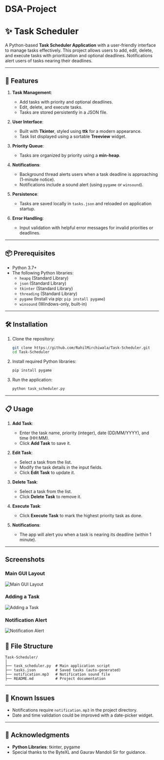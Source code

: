 # DSA-Project


# ✨ Task Scheduler

A Python-based **Task Scheduler Application** with a user-friendly interface to manage tasks effectively. This project allows users to add, edit, delete, and execute tasks with prioritization and optional deadlines. Notifications alert users of tasks nearing their deadlines.

---

## 🚀 Features

1. **Task Management**:
   - Add tasks with priority and optional deadlines.
   - Edit, delete, and execute tasks.
   - Tasks are stored persistently in a JSON file.

2. **User Interface**:
   - Built with **Tkinter**, styled using **ttk** for a modern appearance.
   - Task list displayed using a sortable **Treeview** widget.

3. **Priority Queue**:
   - Tasks are organized by priority using a **min-heap**.

4. **Notifications**:
   - Background thread alerts users when a task deadline is approaching (1-minute notice).
   - Notifications include a sound alert (using `pygame` or `winsound`).

5. **Persistence**:
   - Tasks are saved locally in `tasks.json` and reloaded on application startup.

6. **Error Handling**:
   - Input validation with helpful error messages for invalid priorities or deadlines.

---

## 📦 Prerequisites

- Python 3.7+
- The following Python libraries:
  - `heapq` (Standard Library)
  - `json` (Standard Library)
  - `tkinter` (Standard Library)
  - `threading` (Standard Library)
  - `pygame` (Install via pip: `pip install pygame`)
  - `winsound` (Windows-only, built-in)

---

## 🛠 Installation

1. Clone the repository:
   ```bash
   git clone https://github.com/RahilMirchiwala/Task-Scheduler.git
   cd Task-Scheduler
   ```

2. Install required Python libraries:
   ```bash
   pip install pygame
   ```

3. Run the application:
   ```bash
   python task_scheduler.py
   ```

---

## 📋 Usage

1. **Add Task**:
   - Enter the task name, priority (integer), date (DD/MM/YYYY), and time (HH:MM).
   - Click **Add Task** to save it.

2. **Edit Task**:
   - Select a task from the list.
   - Modify the task details in the input fields.
   - Click **Edit Task** to update it.

3. **Delete Task**:
   - Select a task from the list.
   - Click **Delete Task** to remove it.

4. **Execute Task**:
   - Click **Execute Task** to mark the highest priority task as done.

5. **Notifications**:
   - The app will alert you when a task is nearing its deadline (within 1 minute).

---
## Screenshots

### Main GUI Layout
![Main GUI Layout]("Image/GUI.png")

### Adding a Task
![Adding a Task]("Image/Task.png")

### Notification Alert
![Notification Alert]("Image/Notification.png")



## 📂 File Structure

```
Task-Scheduler/
│
├── task_scheduler.py  # Main application script
├── tasks.json         # Saved tasks (auto-generated)
├── notification.mp3   # Notification sound file
├── README.md          # Project documentation
```

---

## 🐛 Known Issues

- Notifications require `notification.mp3` in the project directory.
- Date and time validation could be improved with a date-picker widget.

---

## 🤝 Acknowledgments

- **Python Libraries**: tkinter, pygame
- Special thanks to the ByteXL and Gaurav Mandoli Sir for guidance.
